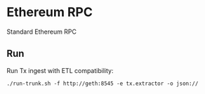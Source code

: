 # Ethereum RPC 

Standard Ethereum RPC

## Run

Run Tx ingest with ETL compatibility:

```
./run-trunk.sh -f http://geth:8545 -e tx.extractor -o json://
```